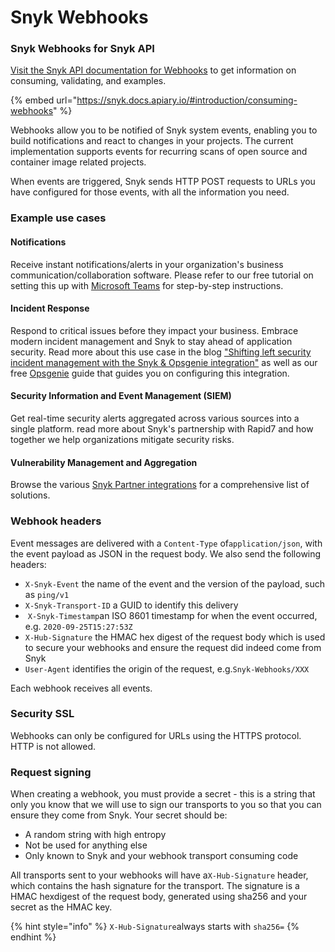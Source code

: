 # Snyk Webhooks

### Snyk Webhooks for Snyk API

[Visit the Snyk API documentation for Webhooks](https://snyk.docs.apiary.io/#introduction/consuming-webhooks) to get information on consuming, validating, and examples.

{% embed url="https://snyk.docs.apiary.io/#introduction/consuming-webhooks" %}

Webhooks allow you to be notified of Snyk system events, enabling you to build notifications and react to changes in your projects. The current implementation supports events for recurring scans of open source and container image related projects.

When events are triggered, Snyk sends HTTP POST requests to URLs you have configured for those events, with all the information you need.

### Example use cases

#### Notifications

Receive instant notifications/alerts in your organization's business communication/collaboration software. Please refer to our free tutorial on setting this up with [Microsoft Teams](../../more-info/getting-started/snyk-integrations/microsoft-azure/notifications-in-microsoft-teams/) for step-by-step instructions.

#### Incident Response

Respond to critical issues before they impact your business. Embrace modern incident management and Snyk to stay ahead of application security. Read more about this use case in the blog ["Shifting left security incident management with the Snyk & Opsgenie integration"](https://snyk.io/blog/security-incident-management-snyk-opsgenie-integration/) as well as our free [Opsgenie](../../more-info/getting-started/atlassian-integrations/atlassian/opsgenie/) guide that guides you on configuring this integration.

#### Security Information and Event Management (SIEM)

Get real-time security alerts aggregated across various sources into a single platform. read more about Snyk's partnership with Rapid7 and how together we help organizations mitigate security risks.

#### Vulnerability Management and Aggregation

Browse the various [Snyk Partner integrations](../../integrate-with-snyk/vulnerability-management-tools/) for a comprehensive list of solutions.

### Webhook headers

Event messages are delivered with a ​`Content-Type​` of ​`application/json`,​ with the event payload as JSON in the request body. We also send the following headers:

* `X-Snyk-Event` the name of the event and the version of the payload, such as `ping/v1`
* `X-Snyk-Transport-ID` a GUID to identify this delivery
* ​ `X-Snyk-Timestamp`an ISO 8601 timestamp for when the event occurred, e.g. `2020-09-25T15:27:53Z`
* `X-Hub-Signature` the HMAC hex digest of the request body which is used to secure your webhooks and ensure the request did indeed come from Snyk
* `User-Agent​` identifies the origin of the request, e.g. ​`Snyk-Webhooks/XXX`

Each webhook receives all events.

### Security SSL

Webhooks can only be configured for URLs using the HTTPS protocol. HTTP is not allowed.

### Request signing

When creating a webhook, you must provide a ​secret​ - this is a string that only you know that we will use to sign our transports to you so that you can ensure they come from Snyk. Your secret should be:

* A random string with high entropy
* Not be used for anything else
* Only known to Snyk and your webhook transport consuming code

All transports sent to your webhooks will have a ​`X-Hub-Signature` ​header, which contains the hash signature for the transport. The signature is a HMAC hexdigest of the request body, generated using sha256 and your secret as the HMAC key.

{% hint style="info" %}
`X-Hub-Signature​`always starts with​ `sha256=`
{% endhint %}
